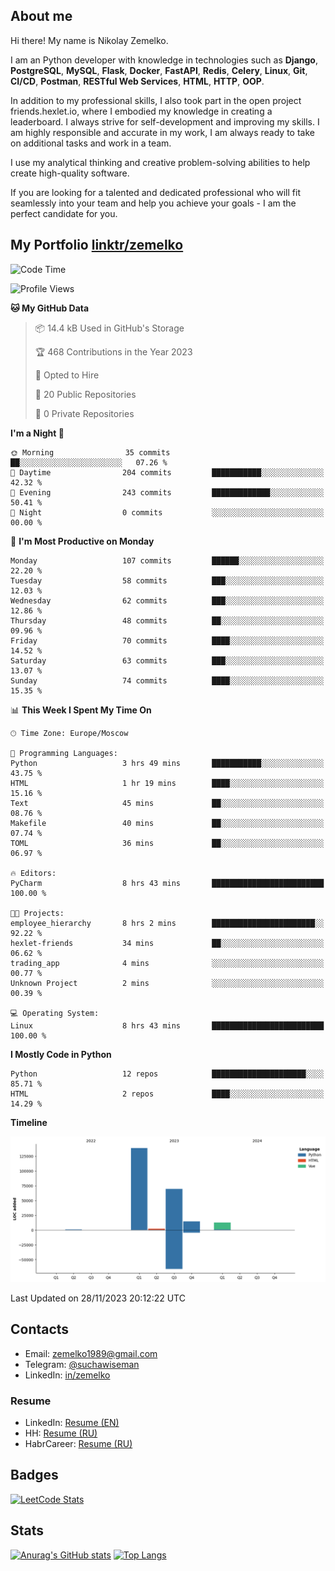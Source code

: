 ## About me
Hi there! My name is Nikolay Zemelko. 

I am an Python developer with knowledge in technologies such as **Django**, **PostgreSQL**, **MySQL**, **Flask**, **Docker**, **FastAPI**, **Redis**, **Celery**, **Linux**, **Git**, **CI/CD**, **Postman**, **RESTful Web Services**, **HTML**, **HTTP**, **OOP**.

In addition to my professional skills, I also took part in the open project friends.hexlet.io, where I embodied my knowledge in creating a leaderboard.
I always strive for self-development and improving my skills. I am highly responsible and accurate in my work, I am always ready to take on additional tasks and work in a team.

I use my analytical thinking and creative problem-solving abilities to help create high-quality software.

If you are looking for a talented and dedicated professional who will fit seamlessly into your team and help you achieve your goals - I am the perfect candidate for you.

## My Portfolio [linktr/zemelko](https://linktr.ee/zemelko)


<!--START_SECTION:waka-->
![Code Time](http://img.shields.io/badge/Code%20Time-17%20hrs%2042%20mins-blue)

![Profile Views](http://img.shields.io/badge/Profile%20Views-76-blue)

**🐱 My GitHub Data** 

> 📦 14.4 kB Used in GitHub's Storage 
 > 
> 🏆 468 Contributions in the Year 2023
 > 
> 💼 Opted to Hire
 > 
> 📜 20 Public Repositories 
 > 
> 🔑 0 Private Repositories 
 > 
**I'm a Night 🦉** 

```text
🌞 Morning                35 commits          ██░░░░░░░░░░░░░░░░░░░░░░░   07.26 % 
🌆 Daytime                204 commits         ███████████░░░░░░░░░░░░░░   42.32 % 
🌃 Evening                243 commits         █████████████░░░░░░░░░░░░   50.41 % 
🌙 Night                  0 commits           ░░░░░░░░░░░░░░░░░░░░░░░░░   00.00 % 
```
📅 **I'm Most Productive on Monday** 

```text
Monday                   107 commits         ██████░░░░░░░░░░░░░░░░░░░   22.20 % 
Tuesday                  58 commits          ███░░░░░░░░░░░░░░░░░░░░░░   12.03 % 
Wednesday                62 commits          ███░░░░░░░░░░░░░░░░░░░░░░   12.86 % 
Thursday                 48 commits          ██░░░░░░░░░░░░░░░░░░░░░░░   09.96 % 
Friday                   70 commits          ████░░░░░░░░░░░░░░░░░░░░░   14.52 % 
Saturday                 63 commits          ███░░░░░░░░░░░░░░░░░░░░░░   13.07 % 
Sunday                   74 commits          ████░░░░░░░░░░░░░░░░░░░░░   15.35 % 
```


📊 **This Week I Spent My Time On** 

```text
🕑︎ Time Zone: Europe/Moscow

💬 Programming Languages: 
Python                   3 hrs 49 mins       ███████████░░░░░░░░░░░░░░   43.75 % 
HTML                     1 hr 19 mins        ████░░░░░░░░░░░░░░░░░░░░░   15.16 % 
Text                     45 mins             ██░░░░░░░░░░░░░░░░░░░░░░░   08.76 % 
Makefile                 40 mins             ██░░░░░░░░░░░░░░░░░░░░░░░   07.74 % 
TOML                     36 mins             ██░░░░░░░░░░░░░░░░░░░░░░░   06.97 % 

🔥 Editors: 
PyCharm                  8 hrs 43 mins       █████████████████████████   100.00 % 

🐱‍💻 Projects: 
employee_hierarchy       8 hrs 2 mins        ███████████████████████░░   92.22 % 
hexlet-friends           34 mins             ██░░░░░░░░░░░░░░░░░░░░░░░   06.62 % 
trading_app              4 mins              ░░░░░░░░░░░░░░░░░░░░░░░░░   00.77 % 
Unknown Project          2 mins              ░░░░░░░░░░░░░░░░░░░░░░░░░   00.39 % 

💻 Operating System: 
Linux                    8 hrs 43 mins       █████████████████████████   100.00 % 
```

**I Mostly Code in Python** 

```text
Python                   12 repos            █████████████████████░░░░   85.71 % 
HTML                     2 repos             ████░░░░░░░░░░░░░░░░░░░░░   14.29 % 
```



**Timeline**

![Lines of Code chart](https://raw.githubusercontent.com/zemelko/zemelko/main/assets/bar_graph.png)


 Last Updated on 28/11/2023 20:12:22 UTC
<!--END_SECTION:waka-->

## Contacts

* Email: [zemelko1989@gmail.com](mailto:zemelko1989@gmail.com)
* Telegram: [@suchawiseman](https://t.me/suchawiseman)
* LinkedIn: [in/zemelko](https://www.linkedin.com/in/zemelko)

### Resume

* LinkedIn: [Resume (EN)](https://www.linkedin.com/in/zemelko)
* HH: [Resume (RU)](https://hh.ru/resume/4a4435a9ff09e87f6c0039ed1f4e475572454c)
* HabrCareer: [Resume (RU)](https://career.habr.com/zemelko1)

## Badges

[![LeetCode Stats](https://leetcode.card.workers.dev/zemelko?font=source_code_pro&extension=null)](https://leetcode.com/zemelko/)

## Stats
[![Anurag's GitHub stats](https://github-readme-stats.vercel.app/api?username=zemelko)](https://github.com/zemelko/github-readme-stats)
[![Top Langs](https://github-readme-stats.vercel.app/api/top-langs/?username=zemelko&layout=compact&langs_count=10)](https://github.com/zemelko/github-readme-stats)

